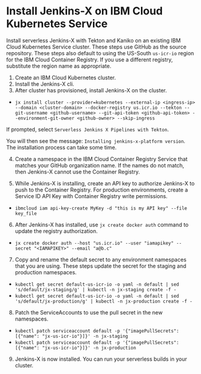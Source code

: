 # Install Jenkins-X on IBM Cloud Kubernetes Service

Install serverless Jenkins-X with Tekton and Kaniko on an existing IBM Cloud Kubernetes Service cluster. These steps use GitHub as the source repository. These steps also default to using the US-South `us-icr-io` region for the IBM Cloud Container Registry. If you use a different registry, substitute the region name as appropriate.


1) Create an IBM Cloud Kubernetes cluster.
2) Install the Jenkins-X cli.
3) After cluster has provisioned, install Jenkins-X on the cluster.

- `jx install cluster --provider=kubernetes --external-ip <ingress-ip> --domain <cluster-domain> --docker-registry us.icr.io --tekton --git-username <github-username> --git-api-token <github-api-token> --environment-git-owner <github-owner> --skip-ingress`

If prompted, select `Serverless Jenkins X Pipelines with Tekton`.

You will then see the message: `Installing jenkins-x-platform version`. The installation process can take some time.

4) Create a namespace in the IBM Cloud Container Registry Service that matches your GitHub organization name. If the names do not match, then Jenkins-X cannot use the Container Registry.

5) While Jenkins-X is installing, create an API key to authorize Jenkins-X to push to the Container Registry. For production environments, create a Service ID API Key with Container Registry write permissions.

- `ibmcloud iam api-key-create MyKey -d "this is my API key" --file key_file`

6) After Jenkins-X has installed, use `jx create docker auth` command to update the registry authorization.

- `jx create docker auth --host "us.icr.io" --user "iamapikey" --secret "<IAMAPIKEY>" --email "a@b.c"`

7) Copy and rename the default secret to any environment namespaces that you are using. These steps update the secret for the staging and production namespaces.

- `kubectl get secret default-us-icr-io -o yaml -n default | sed 's/default/jx-staging/g' | kubectl -n jx-staging create -f -`
- `kubectl get secret default-us-icr-io -o yaml -n default | sed 's/default/jx-production/g' | kubectl -n jx-production create -f -`

8) Patch the ServiceAccounts to use the pull secret in the new namespaces.

- `kubectl patch serviceaccount default -p '{"imagePullSecrets": [{"name": "jx-us-icr-io"}]}' -n jx-staging`
- `kubectl patch serviceaccount default -p '{"imagePullSecrets": [{"name": "jx-us-icr-io"}]}' -n jx-production`

9) Jenkins-X is now installed. You can run your serverless builds in your cluster.


